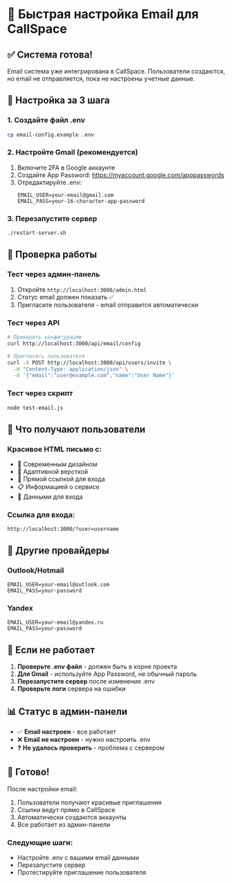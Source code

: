 # 📧 Быстрая настройка Email для CallSpace

## ✅ Система готова!

Email система уже интегрирована в CallSpace. Пользователи создаются, но email не отправляется, пока не настроены учетные данные.

## 🚀 Настройка за 3 шага

### 1. Создайте файл .env
```bash
cp email-config.example .env
```

### 2. Настройте Gmail (рекомендуется)
1. Включите 2FA в Google аккаунте
2. Создайте App Password: https://myaccount.google.com/apppasswords
3. Отредактируйте .env:
   ```env
   EMAIL_USER=your-email@gmail.com
   EMAIL_PASS=your-16-character-app-password
   ```

### 3. Перезапустите сервер
```bash
./restart-server.sh
```

## 🧪 Проверка работы

### Тест через админ-панель
1. Откройте `http://localhost:3000/admin.html`
2. Статус email должен показать ✅
3. Пригласите пользователя - email отправится автоматически

### Тест через API
```bash
# Проверить конфигурацию
curl http://localhost:3000/api/email/config

# Пригласить пользователя
curl -X POST http://localhost:3000/api/users/invite \
  -H "Content-Type: application/json" \
  -d '{"email":"user@example.com","name":"User Name"}'
```

### Тест через скрипт
```bash
node test-email.js
```

## 📧 Что получают пользователи

### Красивое HTML письмо с:
- 🎨 Современным дизайном
- 📱 Адаптивной версткой  
- 🔗 Прямой ссылкой для входа
- 📋 Информацией о сервисе
- 👤 Данными для входа

### Ссылка для входа:
```
http://localhost:3000/?user=username
```

## 🔧 Другие провайдеры

### Outlook/Hotmail
```env
EMAIL_USER=your-email@outlook.com
EMAIL_PASS=your-password
```

### Yandex
```env
EMAIL_USER=your-email@yandex.ru
EMAIL_PASS=your-password
```

## 🚨 Если не работает

1. **Проверьте .env файл** - должен быть в корне проекта
2. **Для Gmail** - используйте App Password, не обычный пароль
3. **Перезапустите сервер** после изменения .env
4. **Проверьте логи** сервера на ошибки

## 📊 Статус в админ-панели

- ✅ **Email настроен** - все работает
- ❌ **Email не настроен** - нужно настроить .env
- ❓ **Не удалось проверить** - проблема с сервером

## 🎯 Готово!

После настройки email:
1. Пользователи получают красивые приглашения
2. Ссылки ведут прямо в CallSpace
3. Автоматически создаются аккаунты
4. Все работает из админ-панели

### Следующие шаги:
- Настройте .env с вашими email данными
- Перезапустите сервер
- Протестируйте приглашение пользователя
